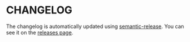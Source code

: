 # CHANGELOG

The changelog is automatically updated using [semantic-release](https://github.com/semantic-release/semantic-release).
You can see it on the [releases page](https://github.com/salte-io/salte-auth-angular/releases).
